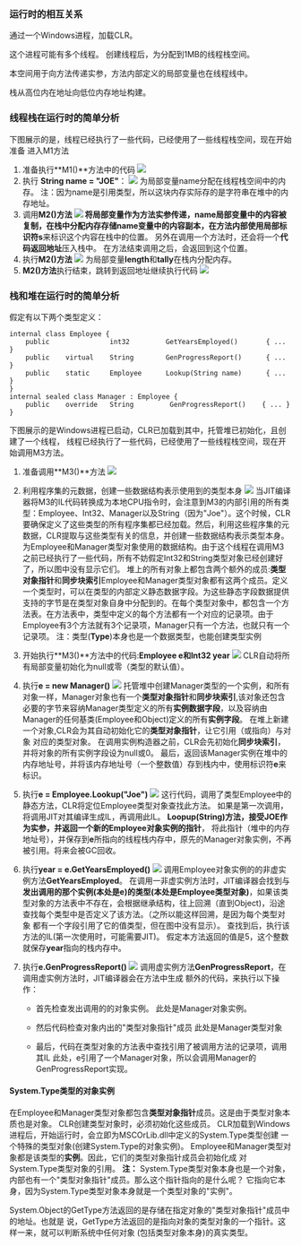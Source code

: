 ### 运行时的相互关系

通过一个Windows进程，加载CLR。

这个进程可能有多个线程。
创建线程后，为分配到1MB的线程栈空间。

本空间用于向方法传递实参，方法内部定义的局部变量也在线程线中。

栈从高位内在地址向低位内存地址构建。

### 线程栈在运行时的简单分析 

下图展示的是，线程已经执行了一些代码，已经使用了一些线程栈空间，现在开始准备
进入M1方法
1. 准备执行**M1()**方法中的代码
![](./images/clr&stack/4-2.jpg)
2. 执行 **String name = "JOE"**：
![](./images/clr&stack/4-3.jpg)
为局部变量name分配在线程栈空间中的内存。
注：因为name是引用类型，所以这块内存实际存的是字符串在堆中的内存地址。
3. 调用**M2()**方法
![](./images/clr&stack/4-4.jpg)
将局部变量作为方法实参传递，name局部变量中的内容被复制，在栈中分配内存存储name变量中的内容副本，在方法内部使用局部标识符**s**来标识这个内容在栈中的位置。
另外在调用一个方法时，还会将一个**代码返回地址**压入栈中。
在方法结束调用之后，会返回到这个位置。
4. 执行**M2()方法**
![](./images/clr&stack/4-5.jpg)
为局部变量**length**和**tally**在栈内分配内存。
5. **M2()方法**执行结束，跳转到返回地址继续执行代码
![](./images/clr&stack/4-2.jpg)

### 栈和堆在运行时的简单分析

假定有以下两个类型定义：
```
internal class Employee {
    public               int32         GetYearsEmployed()       { ... }
    public    virtual    String        GenProgressReport()      { ... }
    public    static     Employee      Lookup(String name)      { ... }    
}
internal sealed class Manager : Employee { 
    public    override   String         GenProgressReport()    { ... }
}    
```
下图展示的是Windows进程已启动，CLR已加载到其中，托管堆已初始化，且创建了一个线程，
线程已经执行了一些代码，已经使用了一些线程栈空间，现在开始调用M3方法。

1. 准备调用**M3()**方法
![](./images/clr&stack/4-6.jpg)

2. 利用程序集的元数据，创建一些数据结构表示使用到的类型本身
![](./images/clr&stack/4-7.jpg)
当JIT编译器将M3的IL代码转换成为本地CPU指令时，会注意到M3的内部引用的所有类型：Employee、Int32、Manager以及String（因为"Joe"）。这个时候，CLR要确保定义了这些类型的所有程序集都已经加载。然后，利用这些程序集的元数据，CLR提取与这些类型有关的信息，并创建一些数据结构表示类型本身。
为Employee和Manager类型对象使用的数据结构。由于这个线程在调用M3之前已经执行了一些代码，所有不妨假定Int32和String类型对象已经创建好了，所以图中没有显示它们。
堆上的所有对象上都包含两个额外的成员:**类型对象指针**和**同步块索引**Employee和Manager类型对象都有这两个成员。定义一个类型时，可以在类型的内部定义静态数据字段。为这些静态字段数据提供支持的字节是在类型对象自身中分配到的。在每个类型对象中，都包含一个方法表。在方法表中，类型中定义的每个方法都有一个对应的记录项。由于Employee有3个方法就有3个记录项，Manager只有一个方法，也就只有一个记录项。
注：类型(**Type**)本身也是一个数据类型，也能创建类型实例

3. 开始执行**M3()**方法中的代码:**Employee e和Int32 year**
![](./images/clr&stack/4-8.jpg)
CLR自动将所有局部变量初始化为null或零（类型的默认值）。

4. 执行**e = new Manager()**
![](./images/clr&stack/4-9.jpg)
托管堆中创建Manager类型的一个实例，和所有对象一样，Manager对象也有一个**类型对象指针**和**同步块索引**,该对象还包含必要的字节来容纳Manager类型定义的所有**实例数据字段**，以及容纳由Manager的任何基类(Employee和Object)定义的所有**实例字段**。
在堆上新建一个对象,CLR会为其自动初始化它的**类型对象指针**，让它引用（或指向）与对象
对应的类型对象。
在调用实例构造器之前，CLR会先初始化**同步块索引**，并将对象的所有实例字段设为null或0。
最后，返回该Manager实例在堆中的内存地址号，并将该内存地址号（一个整数值）存到栈内中，使用标识符**e**来标识。

5. 执行**e = Employee.Lookup("Joe")**
![](./images/clr&stack/4-10.jpg)
这行代码，调用了类型Employee中的静态方法，CLR将定位Employee类型对象查找此方法。
如果是第一次调用，将调用JIT对其编译生成IL，再调用此IL。
**Loopup(String)**方法，接受JOE作为实参，并返回一个新的**Employee对象实例的指针**，
将此指针（堆中的内存地址号），并保存到**e**所指向的线程栈内存中，原先的Manager对象实例，不再被引用。将来会被GC回收。

6. 执行**year = e.GetYearsEmployed()**
![](./images/clr&stack/4-11.jpg)
调用Employee对象实例的的非虚实例方法**GetYearsEmployed**。
在调用一非虚实例方法时，JIT编译器会找到与**发出调用的那个实例(本处是e)的类型(本处是Employee类型对象)**，如果该类型对象的方法表中不存在，会根据继承结构，往上回溯（直到Object)，沿途查找每个类型中是否定义了该方法。（之所以能这样回溯，是因为每个类型对象
都有一个字段引用了它的值类型，但在图中没有显示）。
查找到后，执行该方法的IL(第一次使用时，可能需要JIT)。
假定本方法返回的值是5，这个整数就保存**year**指向的栈内存中。

7. 执行**e.GenProgressReport()**
![](./images/clr&stack/4-12.jpg)
调用虚实例方法**GenProgressReport**，在调用虚实例方法时，JIT编译器会在方法中生成
额外的代码，来执行以下操作：
	* 首先检查发出调用的的对象实例。
此处是Manager对象实例。

    * 然后代码检查对象内出的"类型对象指针"成员
此处是Manager类型对象

	* 最后，代码在类型对象的方法表中查找引用了被调用方法的记录项，调用其IL
此处，e引用了一个Manager对象，所以会调用Manager的GenProgressReport实现。

#### System.Type类型的对象实例

在Employee和Manager类型对象都包含**类型对象指针**成员。这是由于类型对象本质也是对象。
CLR创建类型对象时，必须初始化这些成员。
CLR加载到Windows进程后，开始运行时，会立即为MSCOrLib.dll中定义的System.Type类型创建
一个特殊的类型对象(创建System.Type的对象实例)。
Employee和Manager类型对象都是该类型的**实例**。因此，它们的类型对象指针成员会初始化成
对System.Type类型对象的引用。
**注：**
System.Type类型对象本身也是一个对象，内部也有一个"类型对象指针"成员。那么这个指针指向的是什么呢？
它指向它本身，因为System.Type类型对象本身就是一个类型对象的"实例"。

System.Object的GetType方法返回的是存储在指定对象的"类型对象指针"成员中的地址。也就是
说，GetType方法返回的是指向对象的类型对象的一个指针。这样一来，就可以判断系统中任何对象
(包括类型对象本身)的真实类型。